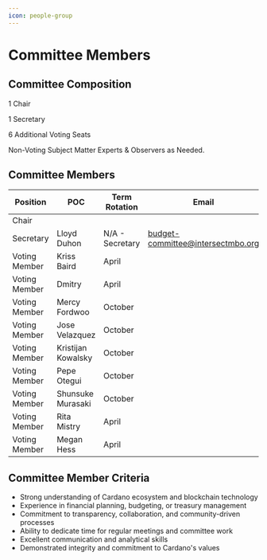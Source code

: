 ```yaml
---
icon: people-group
---
```


# Committee Members

## Committee Composition

1 Chair

1 Secretary

6 Additional Voting Seats

Non-Voting Subject Matter Experts & Observers as Needed.

## Committee Members

<table><thead><tr><th width="202">Position</th><th width="205">POC</th><th>Term Rotation</th><th>Email</th></tr></thead><tbody><tr><td>Chair</td><td></td><td></td><td></td></tr><tr><td>Secretary</td><td>Lloyd Duhon</td><td>N/A - Secretary</td><td><a href="mailto:budget-committee@intersectmbo.org">budget-committee@intersectmbo.org</a></td></tr><tr><td>Voting Member</td><td>Kriss Baird</td><td>April</td><td></td></tr><tr><td>Voting Member</td><td>Dmitry </td><td>April</td><td></td></tr><tr><td>Voting Member</td><td>Mercy Fordwoo</td><td>October</td><td></td></tr><tr><td>Voting Member</td><td>Jose Velazquez</td><td>October</td><td></td></tr><tr><td>Voting Member</td><td>Kristijan Kowalsky</td><td>October</td><td></td></tr><tr><td>Voting Member</td><td>Pepe Otegui</td><td>October</td><td></td></tr><tr><td>Voting Member</td><td>Shunsuke Murasaki</td><td>October</td><td></td></tr><tr><td>Voting Member</td><td>Rita Mistry</td><td>April</td><td></td></tr><tr><td>Voting Member</td><td>Megan Hess</td><td>April</td><td></td></tr></tbody></table>

## Committee Member Criteria

* Strong understanding of Cardano ecosystem and blockchain technology
* Experience in financial planning, budgeting, or treasury management
* Commitment to transparency, collaboration, and community-driven processes
* Ability to dedicate time for regular meetings and committee work
* Excellent communication and analytical skills
* Demonstrated integrity and commitment to Cardano's values
